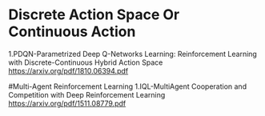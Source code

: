# Discrete Action Space Or Continuous Action
1.PDQN-Parametrized Deep Q-Networks Learning: Reinforcement Learning with Discrete-Continuous Hybrid Action Space
https://arxiv.org/pdf/1810.06394.pdf

#Multi-Agent Reinforcement Learning
1.IQL-MultiAgent Cooperation and Competition with Deep Reinforcement Learning
https://arxiv.org/pdf/1511.08779.pdf
